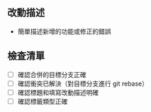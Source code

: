 ## 改動描述
* 簡單描述新增的功能或修正的錯誤

## 檢查清單
* [ ] 確認合併的目標分支正確
* [ ] 確認衝突已解決（對目標分支進行 git rebase）
* [ ] 確認標題和填寫改動描述明確
* [ ] 確認標籤類型正確